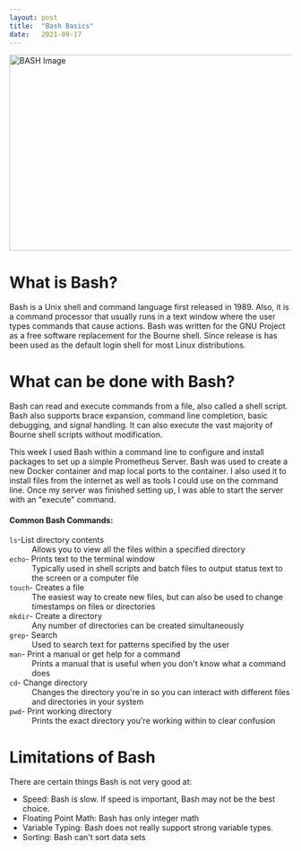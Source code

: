 ```yaml
---
layout: post
title:  "Bash Basics"
date:   2021-09-17 
---
```

<html>
<head>
<meta charset="utf-8">
<title>Bash Basics</title>
<style></style>
</head>
<body>
<img src="https://i1.wp.com/itsfoss.com/wp-content/uploads/2019/01/bash-logo.jpg?fit=800%2C450&ssl=1" alt="BASH Image" width="600" height="350">
<div>
<h1> What is Bash?</h1>
    <p>Bash is a Unix shell and command language first released in 1989. Also, it is a command processor that usually runs in a text window where the user types commands that cause actions. Bash was written for the GNU Project as a free software replacement for the Bourne shell. Since release is has been used as the default login shell for most Linux distributions. </p>
<h1>What can be done with Bash?</h1>
    <p>Bash can read and execute commands from a file, also called a shell script. Bash also supports brace expansion, command line completion, basic debugging, and signal handling. It can also execute the vast majority of Bourne shell scripts without modification. </p>
    <p>This week I used Bash within a command line to configure and install packages to set up a simple Prometheus Server. Bash was used to create a new Docker container and map local ports to the container. I also used it to install files from the internet as well as tools I could use on the command line. Once my server was finished setting up, I was able to start the server with an "execute" command. </p>
    <h4> Common Bash Commands:</h4>
        <dl> 
            <dt><code>ls</code>-List directory contents </dt>
            <dd>Allows you to view all the files within a specified directory</dd>
            <dt><code>echo</code>- Prints text to the terminal window </dt>
            <dd>Typically used in shell scripts and batch  files to output status text to the screen or a computer file</dd>
            <dt><code>touch</code>- Creates a file </dt>
            <dd>The easiest way to create new files, but can also be used to change timestamps on files or directories</dd>
            <dt><code>mkdir</code>- Create a directory </dt>
            <dd>Any number of directories can be created simultaneously </dd>
            <dt><code>grep</code>- Search </dt>
            <dd>Used to search text for patterns specified by the user</dd>
            <dt><code>man</code>- Print a manual or get help for a command </dt>
            <dd>Prints a manual that is useful when you don't know what a command does</dd>
            <dt><code>cd</code>- Change directory </dt>
            <dd>Changes the directory you're in so you can interact with different files and directories in your system </dd>
            <dt><code>pwd</code>- Print working directory </dt>
            <dd>Prints the exact directory you're working within to clear confusion</dd>
        </dl>
<h1>Limitations of Bash</h1>
    <p>There are certain things Bash is not very good at:</p>
    <ul>
            <li>Speed: Bash is slow. If speed is important, Bash may not be the best choice.</li>
            <li>Floating Point Math: Bash has only integer math</li>
            <li> Variable Typing: Bash does not really support strong variable types.</li>
            <li>Sorting: Bash can't sort data sets</li>
    </ul>
</div>
</body>
</html>
